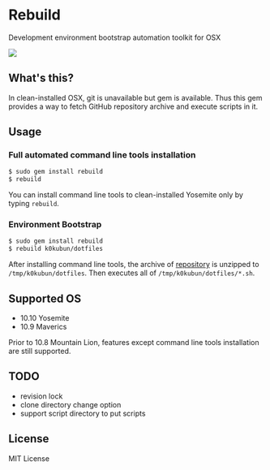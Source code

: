 # Rebuild

Development environment bootstrap automation toolkit for OSX

![](http://pic.k0kubun.com/EccWEeglRnobUo4.gif)

## What's this?

In clean-installed OSX, git is unavailable but gem is available.
Thus this gem provides a way to fetch GitHub repository archive and execute scripts in it.

## Usage

### Full automated command line tools installation

```bash
$ sudo gem install rebuild
$ rebuild
```

You can install command line tools to clean-installed Yosemite only by typing `rebuild`.

### Environment Bootstrap

```bash
$ sudo gem install rebuild
$ rebuild k0kubun/dotfiles
```

After installing command line tools, the archive of [repository](https://github.com/k0kubun/dotfiles) is unzipped to `/tmp/k0kubun/dotfiles`.
Then executes all of `/tmp/k0kubun/dotfiles/*.sh`.

## Supported OS

- 10.10 Yosemite
- 10.9 Maverics

Prior to 10.8 Mountain Lion, features except command line tools installation are still supported.

## TODO

- revision lock
- clone directory change option
- support script directory to put scripts

## License

MIT License
